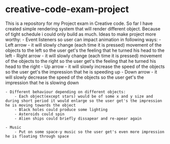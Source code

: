 # creative-code-exam-project
This is a repository for my Project exam in Creative code.
So far I have created simple rendering system that will render different object. Because of tight schedule i could only build as much.
Ideas to make project more worthy:
    - Event listeners so user can impact animation in following ways:
        - Left arrow - it will slowly change (each time it is pressed) movement of the objects to the   left so the user get's the feeling that he turned his head to the left 
        - Right arrow - it will slowly change (each time it is pressed) movement of the objects to the  right so the user get's the feeling that he turned his head to the right
        - Up arrow - it will slowly increase the speed of the objects so the user get's the impression that he is speeding up
        - Down arrow - it will slowly decrease the speed of the objects so the user get's the impression that he is slowing down 

    - Different behaviour depending on different objects:
        - Each object(except stars) would be of some x and y size and during short period it would enlarge so the user get's the impression he is moving towards the object
        - Black holes could produce some lighting
        - Asteroids could spin 
        - Alien ships could briefly dissapear and re-apear again

    - Music
        - Put on some space-y music so the user get's even more impression he is floating through space